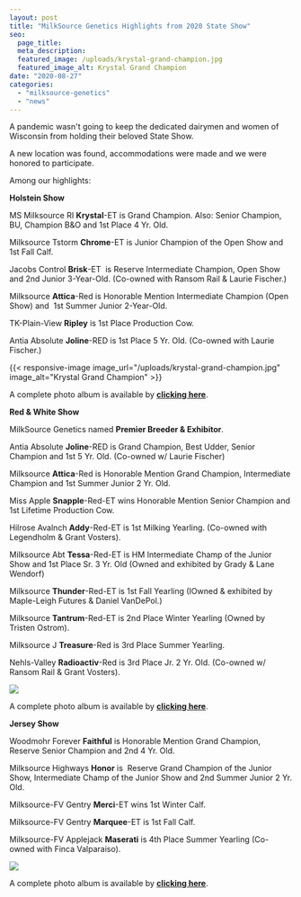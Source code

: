 ```yaml
---
layout: post
title: "MilkSource Genetics Highlights from 2020 State Show"
seo:
  page_title:
  meta_description:
  featured_image: /uploads/krystal-grand-champion.jpg
  featured_image_alt: Krystal Grand Champion
date: "2020-08-27"
categories: 
  - "milksource-genetics"
  - "news"
---
```


A pandemic wasn't going to keep the dedicated dairymen and women of Wisconsin from holding their beloved State Show.

A new location was found, accommodations were made and we were honored to participate.

Among our highlights:

**Holstein Show**

MS Milksource RI **Krystal**\-ET is Grand Champion. Also: Senior Champion, BU, Champion B&O and 1st Place 4 Yr. Old.

Milksource Tstorm **Chrome**\-ET is Junior Champion of the Open Show and 1st Fall Calf. 

Jacobs Control **Brisk**\-ET  is Reserve Intermediate Champion, Open Show and 2nd Junior 3-Year-Old. (Co-owned with Ransom Rail & Laurie Fischer.)

Milksource **Attica**\-Red is Honorable Mention Intermediate Champion (Open Show) and  1st Summer Junior 2-Year-Old.

TK-Plain-View **Ripley** is 1st Place Production Cow.

Antia Absolute **Joline**\-RED is 1st Place 5 Yr. Old. (Co-owned with Laurie Fischer.)

<!-- ![Krystal Grand champion](/uploads/krystal-grand-champion.jpg) -->
<!-- <img src="/uploads/krystal-grand-champion.jpg"> -->
{{< responsive-image image_url="/uploads/krystal-grand-champion.jpg" image_alt="Krystal Grand Champion" >}}

A complete photo album is available by **[clicking here](https://www.facebook.com/media/set/?vanity=MilkSourceGenetics&set=a.2669845149929957)**.

**Red & White Show**

MilkSource Genetics named **Premier Breeder & Exhibitor**.

Antia Absolute **Joline**\-RED is Grand Champion, Best Udder, Senior Champion and 1st 5 Yr. Old. (Co-owned w/ Laurie Fischer)

Milksource **Attica**\-Red is Honorable Mention Grand Champion, Intermediate Champion and 1st Summer Junior 2 Yr. Old.

Miss Apple **Snapple**\-Red-ET wins Honorable Mention Senior Champion and 1st Lifetime Production Cow.

Hilrose Avalnch **Addy**\-Red-ET is 1st Milking Yearling. (Co-owned with Legendholm & Grant Vosters).

Milksource Abt **Tessa**\-Red-ET is HM Intermediate Champ of the Junior Show and 1st Place Sr. 3 Yr. Old (Owned and exhibited by Grady & Lane Wendorf)

Milksource **Thunder**\-Red-ET is 1st Fall Yearling (IOwned & exhibited by Maple-Leigh Futures & Daniel VanDePol.)

Milksource **Tantrum**\-Red-ET is 2nd Place Winter Yearling (Owned by Tristen Ostrom).

Milksource J **Treasure**\-Red is 3rd Place Summer Yearling. 

Nehls-Valley **Radioactiv**\-Red is 3rd Place Jr. 2 Yr. Old. (Co-owned w/ Ransom Rail & Grant Vosters).

![](http://milk-source.local/wp-content/uploads/2020/08/Joline-Senior-Champ-300x200.jpg)

A complete photo album is available by [**clicking here**](https://www.facebook.com/media/set/?vanity=MilkSourceGenetics&set=a.2672511772996628).

**Jersey Show** 

Woodmohr Forever **Faithful** is Honorable Mention Grand Champion, Reserve Senior Champion and 2nd 4 Yr. Old.

Milksource Highways **Honor** is  Reserve Grand Champion of the Junior Show, Intermediate Champ of the Junior Show and 2nd Summer Junior 2 Yr. Old.

Milksource-FV Gentry **Merci**\-ET wins 1st Winter Calf.

Milksource-FV Gentry **Marquee**\-ET is 1st Fall Calf.

Milksource-FV Applejack **Maserati** is 4th Place Summer Yearling (Co-owned with Finca Valparaiso).

![](http://milk-source.local/wp-content/uploads/2020/08/Faithful-HM-Grand-Champion-300x200.jpg)

A complete photo album is available by [**clicking here**](https://www.facebook.com/media/set?vanity=MilkSourceGenetics&set=a.2672425416338597).
